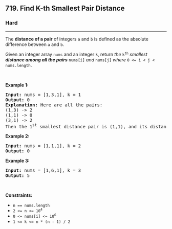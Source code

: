 <h2>719. Find K-th Smallest Pair Distance</h2><h3>Hard</h3><hr><div><p>The <strong>distance of a pair</strong> of integers <code>a</code> and <code>b</code> is defined as the absolute difference between <code>a</code> and <code>b</code>.</p>

<p>Given an integer array <code>nums</code> and an integer <code>k</code>, return <em>the</em> <code>k<sup>th</sup></code> <em>smallest <strong>distance among all the pairs</strong></em> <code>nums[i]</code> <em>and</em> <code>nums[j]</code> <em>where</em> <code>0 &lt;= i &lt; j &lt; nums.length</code>.</p>

<p>&nbsp;</p>
<p><strong>Example 1:</strong></p>

<pre><strong>Input:</strong> nums = [1,3,1], k = 1
<strong>Output:</strong> 0
<strong>Explanation:</strong> Here are all the pairs:
(1,3) -&gt; 2
(1,1) -&gt; 0
(3,1) -&gt; 2
Then the 1<sup>st</sup> smallest distance pair is (1,1), and its distance is 0.
</pre>

<p><strong>Example 2:</strong></p>

<pre><strong>Input:</strong> nums = [1,1,1], k = 2
<strong>Output:</strong> 0
</pre>

<p><strong>Example 3:</strong></p>

<pre><strong>Input:</strong> nums = [1,6,1], k = 3
<strong>Output:</strong> 5
</pre>

<p>&nbsp;</p>
<p><strong>Constraints:</strong></p>

<ul>
	<li><code>n == nums.length</code></li>
	<li><code>2 &lt;= n &lt;= 10<sup>4</sup></code></li>
	<li><code>0 &lt;= nums[i] &lt;= 10<sup>6</sup></code></li>
	<li><code>1 &lt;= k &lt;= n * (n - 1) / 2</code></li>
</ul>
</div>